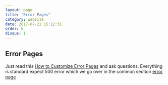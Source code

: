 ```yaml
---
layout: page
title: "Error Pages"
category: website
date: 2017-07-22 15:12:31
order: 6
disqus: 1
---
```


## Error Pages

Just read this [How to Customize Error Pages](https://symfony.com/doc/current/controller/error_pages.html) and ask questions.  Everything is standard expect 500 error which we go over in the common section [error page](https://phptuts.github.io/starterkitforsymfony/common/2017-07-22-common-8-500-errors.html)



